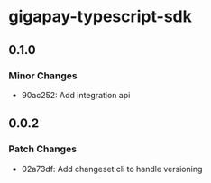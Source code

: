 # gigapay-typescript-sdk

## 0.1.0

### Minor Changes

- 90ac252: Add integration api

## 0.0.2

### Patch Changes

- 02a73df: Add changeset cli to handle versioning
